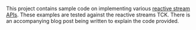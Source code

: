 This project contains sample code on implementing various [reactive stream APIs][apidocs].
These examples are tested against the reactive streams TCK. There is an accompanying blog
post being written to explain the code provided.

[apidocs]: http://www.reactive-streams.org/reactive-streams-1.0.0-javadoc/
